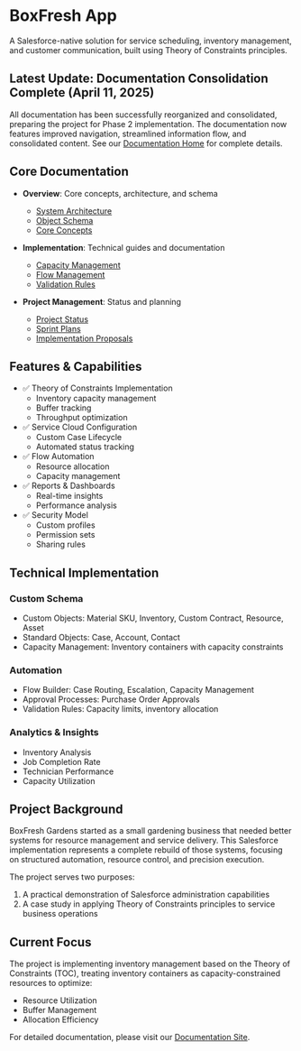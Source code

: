 # BoxFresh App

A Salesforce-native solution for service scheduling, inventory management, and customer communication, built using Theory of Constraints principles.

## Latest Update: Documentation Consolidation Complete (April 11, 2025)
All documentation has been successfully reorganized and consolidated, preparing the project for Phase 2 implementation. The documentation now features improved navigation, streamlined information flow, and consolidated content. See our [Documentation Home](docs/index.md) for complete details.

## Core Documentation

- **Overview**: Core concepts, architecture, and schema
  - [System Architecture](docs/overview/architecture.md)
  - [Object Schema](docs/overview/schema.md)
  - [Core Concepts](docs/overview/concepts.md)

- **Implementation**: Technical guides and documentation
  - [Capacity Management](docs/implementation/capacity/)
  - [Flow Management](docs/implementation/capacity/flows.md)
  - [Validation Rules](docs/implementation/capacity/validation.md)

- **Project Management**: Status and planning
  - [Project Status](docs/project/status.md)
  - [Sprint Plans](docs/project/sprints/)
  - [Implementation Proposals](docs/project/proposals/)

## Features & Capabilities

- ✅ Theory of Constraints Implementation
  - Inventory capacity management
  - Buffer tracking
  - Throughput optimization
- ✅ Service Cloud Configuration
  - Custom Case Lifecycle
  - Automated status tracking
- ✅ Flow Automation
  - Resource allocation
  - Capacity management
- ✅ Reports & Dashboards
  - Real-time insights
  - Performance analysis
- ✅ Security Model
  - Custom profiles
  - Permission sets
  - Sharing rules

## Technical Implementation

### Custom Schema
- Custom Objects: Material SKU, Inventory, Custom Contract, Resource, Asset
- Standard Objects: Case, Account, Contact
- Capacity Management: Inventory containers with capacity constraints

### Automation
- Flow Builder: Case Routing, Escalation, Capacity Management
- Approval Processes: Purchase Order Approvals
- Validation Rules: Capacity limits, inventory allocation

### Analytics & Insights
- Inventory Analysis
- Job Completion Rate
- Technician Performance
- Capacity Utilization

## Project Background

BoxFresh Gardens started as a small gardening business that needed better systems for resource management and service delivery. This Salesforce implementation represents a complete rebuild of those systems, focusing on structured automation, resource control, and precision execution.

The project serves two purposes:
1. A practical demonstration of Salesforce administration capabilities
2. A case study in applying Theory of Constraints principles to service business operations

## Current Focus

The project is implementing inventory management based on the Theory of Constraints (TOC), treating inventory containers as capacity-constrained resources to optimize:
- Resource Utilization
- Buffer Management
- Allocation Efficiency

For detailed documentation, please visit our [Documentation Site](docs/index.md). 